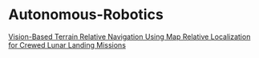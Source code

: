 # Autonomous-Robotics
[Vision-Based Terrain Relative Navigation Using Map Relative Localization for Crewed Lunar Landing Missions](https://docs.google.com/presentation/d/e/2PACX-1vQIvCCx-ZIYIkUKbb8Hu6yry4dbTSWoQ9gZpLld9P4o8s8TZc-Z6ojGef0DjiUXp-QejZAJ-fFxRWIt/pub?start=false&loop=false&delayms=3000)


